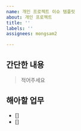 ```yaml
---
name: 개인 프로젝트 이슈 템플릿
about: 개인 프로젝트
title: ''
labels: ''
assignees: mongsam2

---
```


## 간단한 내용
> 적어주세요

## 해아할 업무
- []
- []
